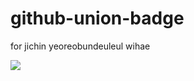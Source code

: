 # github-union-badge
for jichin yeoreobundeuleul wihae

<img src="https://github-union-badge-5cb6b2465d1c.herokuapp.com/api/generate_badge?school=KOREA&name=%EC%8B%A0%EC%A2%85%EC%9B%90&desc=iOS%20Developer&info_url=urlurl"/>
